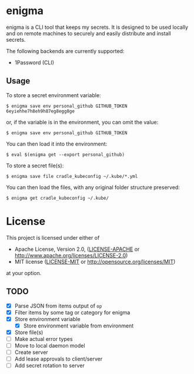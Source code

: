 # enigma
enigma is a CLI tool that keeps my secrets. It is designed to be used locally and on remote machines to securely and easily distribute and install secrets.

The following backends are currently supported:
- 1Password (CLI)

## Usage

To store a secret environment variable:
```shell
$ enigma save env personal_github GITHUB_TOKEN 6eyiehhe7h8eh9h87eg8egg8ge
```

or, if the variable is in the environment, you can omit the value:
```shell
$ enigma save env personal_github GITHUB_TOKEN
```

You can then load it into the environment:
```shell
$ eval $(enigma get --export personal_github)
```

To store a secret file(s):
```shell
$ enigma save file cradle_kubeconfig ~/.kube/*.yml
```

You can then load the files, with any original folder structure preserved:
```shell
$ enigma get cradle_kubeconfig ~/.kube/
```

# License

This project is licensed under either of

 * Apache License, Version 2.0, ([LICENSE-APACHE](LICENSE-APACHE) or
   http://www.apache.org/licenses/LICENSE-2.0)
 * MIT license ([LICENSE-MIT](LICENSE-MIT) or
   http://opensource.org/licenses/MIT)

at your option.

## TODO

- [x] Parse JSON from items output of `op`
- [x] Filter items by some tag or category for enigma
- [x] Store environment variable
  - [x] Store environment variable from environment
- [x] Store file(s)
- [ ] Make actual error types
- [ ] Move to local daemon model
- [ ] Create server
- [ ] Add lease approvals to client/server
- [ ] Add secret rotation to server

